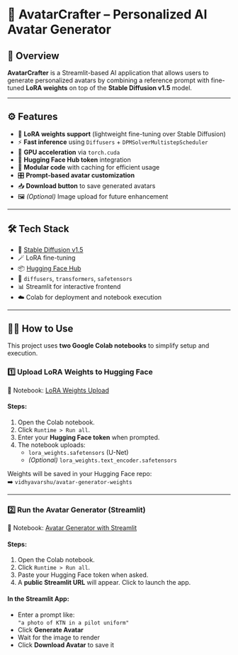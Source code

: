 # 🎨 AvatarCrafter – Personalized AI Avatar Generator

## 📌 Overview
**AvatarCrafter** is a Streamlit-based AI application that allows users to generate personalized avatars by combining a reference prompt with fine-tuned **LoRA weights** on top of the **Stable Diffusion v1.5** model.

---

## ⚙️ Features

- 🧠 **LoRA weights support** (lightweight fine-tuning over Stable Diffusion)
- ⚡ **Fast inference** using `Diffusers` + `DPMSolverMultistepScheduler`
- 🚀 **GPU acceleration** via `torch.cuda`
- 🔐 **Hugging Face Hub token** integration
- 🔁 **Modular code** with caching for efficient usage
- 🎛️ **Prompt-based avatar customization**
- 📥 **Download button** to save generated avatars
- 🖼️ *(Optional)* Image upload for future enhancement

---

## 🛠️ Tech Stack

- 🧩 [Stable Diffusion v1.5](https://huggingface.co/runwayml/stable-diffusion-v1-5)
- 🪄 LoRA fine-tuning
- 📦 [Hugging Face Hub](https://huggingface.co/vidhyavarshu/avatar-generator-weights)
- 🔗 `diffusers`, `transformers`, `safetensors`
- 📊 Streamlit for interactive frontend
- ☁️ Colab for deployment and notebook execution

---

## 🚶‍♀️ How to Use

This project uses **two Google Colab notebooks** to simplify setup and execution.

### 1️⃣ Upload LoRA Weights to Hugging Face

📓 Notebook: [LoRA Weights Upload](https://colab.research.google.com/drive/1BBSEhp_DChyPXtqADEecFSF7vRjVUpUy)

#### Steps:
1. Open the Colab notebook.
2. Click `Runtime > Run all`.
3. Enter your **Hugging Face token** when prompted.
4. The notebook uploads:
   - `lora_weights.safetensors` (U-Net)
   - *(Optional)* `lora_weights.text_encoder.safetensors`

Weights will be saved in your Hugging Face repo:  
➡️ `vidhyavarshu/avatar-generator-weights`

---

### 2️⃣ Run the Avatar Generator (Streamlit)

📓 Notebook: [Avatar Generator with Streamlit](https://colab.research.google.com/drive/1sewMBrkAmLzR2RKIcLEkZYJ0Nu-ox6TV?usp=sharing)

#### Steps:
1. Open the Colab notebook.
2. Click `Runtime > Run all`.
3. Paste your Hugging Face token when asked.
4. A **public Streamlit URL** will appear. Click to launch the app.

#### In the Streamlit App:
- Enter a prompt like:  
  `"a photo of KTN in a pilot uniform"`
- Click **Generate Avatar**
- Wait for the image to render
- Click **Download Avatar** to save it
